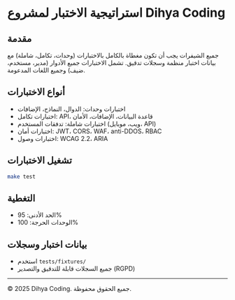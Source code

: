# استراتيجية الاختبار لمشروع Dihya Coding

## مقدمة
جميع الشيفرات يجب أن تكون مغطاة بالكامل بالاختبارات (وحدات، تكامل، شاملة) مع بيانات اختبار منظمة وسجلات تدقيق. تشمل الاختبارات جميع الأدوار (مدير، مستخدم، ضيف) وجميع اللغات المدعومة.

## أنواع الاختبارات
- اختبارات وحدات: الدوال، النماذج، الإضافات
- اختبارات تكامل: API، قاعدة البيانات، الإضافات، الأمان
- اختبارات شاملة: تدفقات المستخدم (ويب، موبايل، API)
- اختبارات أمان: JWT، CORS، WAF، anti-DDOS، RBAC
- اختبارات وصول: WCAG 2.2، ARIA

## تشغيل الاختبارات
```bash
make test
```

## التغطية
- الحد الأدنى: 95%
- الوحدات الحرجة: 100%

## بيانات اختبار وسجلات
- استخدم `tests/fixtures/`
- جميع السجلات قابلة للتدقيق والتصدير (RGPD)

---
© 2025 Dihya Coding. جميع الحقوق محفوظة.
